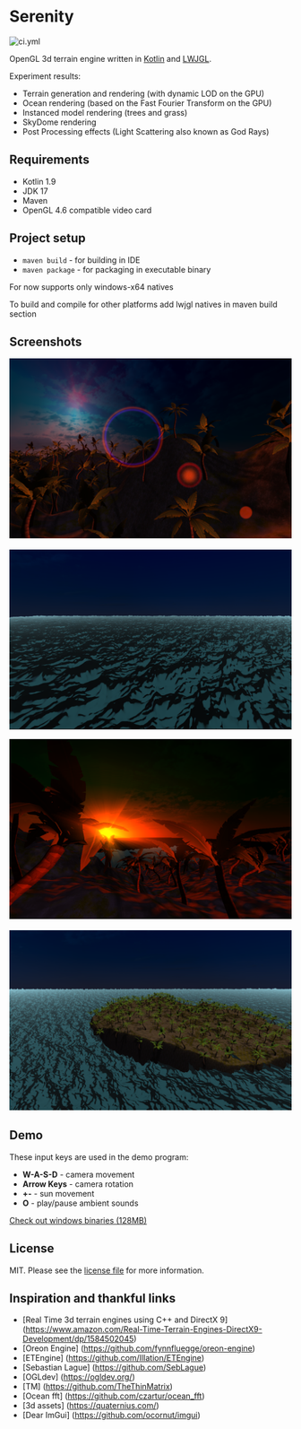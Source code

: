 # Serenity

![ci.yml][link-ci]

OpenGL 3d terrain engine written in [Kotlin][link-kotlin] and [LWJGL][link-lwjgl].

Experiment results:

- Terrain generation and rendering (with dynamic LOD on the GPU)
- Ocean rendering (based on the Fast Fourier Transform on the GPU)
- Instanced model rendering (trees and grass)
- SkyDome rendering
- Post Processing effects (Light Scattering also known as God Rays)

## Requirements

- Kotlin 1.9
- JDK 17
- Maven
- OpenGL 4.6 compatible video card

## Project setup

- `maven build` - for building in IDE
- `maven package` - for packaging in executable binary

For now supports only windows-x64 natives

To build and compile for other platforms add lwjgl natives in maven build section

## Screenshots

![screen1](/src/main/resources/screenshots/screen1.png)
&nbsp;
![screen2](/src/main/resources/screenshots/screen2.png)

![screen3](/src/main/resources/screenshots/screen3.png)
&nbsp;
![screen4](/src/main/resources/screenshots/screen4.png)

## Demo

These input keys are used in the demo program:

- **W-A-S-D** - camera movement
- **Arrow Keys** - camera rotation
- **+-** - sun movement
- **O** - play/pause ambient sounds

[Check out windows binaries (128MB)][link-binaries]

## License

MIT. Please see the [license file](LICENSE.md) for more information.

## Inspiration and thankful links

- [Real Time 3d terrain engines using C++ and DirectX 9] (https://www.amazon.com/Real-Time-Terrain-Engines-DirectX9-Development/dp/1584502045)
- [Oreon Engine] (https://github.com/fynnfluegge/oreon-engine)
- [ETEngine] (https://github.com/Illation/ETEngine)
- [Sebastian Lague] (https://github.com/SebLague)
- [OGLdev] (https://ogldev.org/)
- [TM] (https://github.com/TheThinMatrix)
- [Ocean fft] (https://github.com/czartur/ocean_fft)
- [3d assets] (https://quaternius.com/)
- [Dear ImGui] (https://github.com/ocornut/imgui)

[link-kotlin]: https://kotlinlang.org/
[link-lwjgl]: https://www.lwjgl.org/
[link-ci]: https://github.com/shirokovnv/serenity/actions/workflows/maven.yml/badge.svg
[link-binaries]: https://drive.google.com/file/d/1ndBigRdF7PpoxJ3A5oRA-M8wIrzsg1A8/view?usp=drive_link